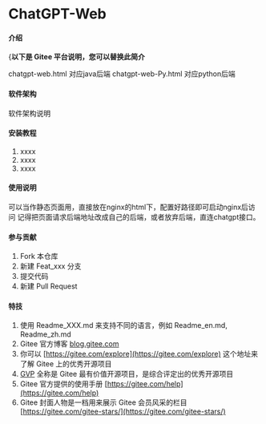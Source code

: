 # ChatGPT-Web

#### 介绍
{**以下是 Gitee 平台说明，您可以替换此简介**

chatgpt-web.html 对应java后端
chatgpt-web-Py.html 对应python后端

#### 软件架构
软件架构说明


#### 安装教程

1.  xxxx
2.  xxxx
3.  xxxx

#### 使用说明

可以当作静态页面用，直接放在nginx的html下，配置好路径即可启动nginx后访问
记得把页面请求后端地址改成自己的后端，或者放弃后端，直连chatgpt接口。

#### 参与贡献

1.  Fork 本仓库
2.  新建 Feat_xxx 分支
3.  提交代码
4.  新建 Pull Request


#### 特技

1.  使用 Readme\_XXX.md 来支持不同的语言，例如 Readme\_en.md, Readme\_zh.md
2.  Gitee 官方博客 [blog.gitee.com](https://blog.gitee.com)
3.  你可以 [https://gitee.com/explore](https://gitee.com/explore) 这个地址来了解 Gitee 上的优秀开源项目
4.  [GVP](https://gitee.com/gvp) 全称是 Gitee 最有价值开源项目，是综合评定出的优秀开源项目
5.  Gitee 官方提供的使用手册 [https://gitee.com/help](https://gitee.com/help)
6.  Gitee 封面人物是一档用来展示 Gitee 会员风采的栏目 [https://gitee.com/gitee-stars/](https://gitee.com/gitee-stars/)
